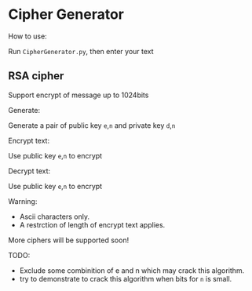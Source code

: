 # Cipher Generator

How to use: 	

Run ```CipherGenerator.py```, then enter your text

## RSA cipher
Support encrypt of message up to 1024bits

Generate:

Generate a pair of public key `e`,`n` and private key `d`,`n`

Encrypt text: 

Use public key `e`,`n` to encrypt

Decrypt text:

Use public key `e`,`n` to encrypt

Warning:
 - Ascii characters only. 
 - A restrction of length of encrypt text applies.

More ciphers will be supported soon! 	

TODO:
- Exclude some combinition of e and n which may crack this algorithm. 
- try to demonstrate to crack this algorithm when bits for `n` is small.